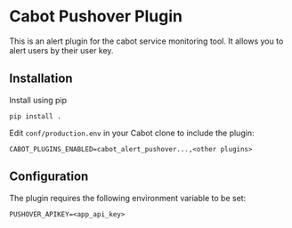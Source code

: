 Cabot Pushover Plugin
=====

This is an alert plugin for the cabot service monitoring tool. It allows you to alert users by their user key.

## Installation

Install using pip

    pip install .

Edit `conf/production.env` in your Cabot clone to include the plugin:

    CABOT_PLUGINS_ENABLED=cabot_alert_pushover...,<other plugins>

## Configuration

The plugin requires the following environment variable to be set:

    PUSHOVER_APIKEY=<app_api_key>
